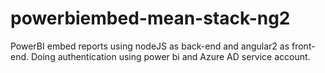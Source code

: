 # powerbiembed-mean-stack-ng2
PowerBI embed reports using nodeJS as back-end and angular2 as front-end. Doing authentication using power bi and Azure AD service account.
